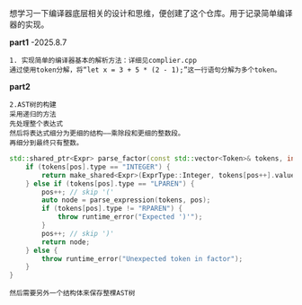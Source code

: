 想学习一下编译器底层相关的设计和思维，便创建了这个仓库。用于记录简单编译器的实现。

**part1**         -2025.8.7

    1. 实现简单的编译器基本的解析方法：详细见complier.cpp
    通过使用token分解，将“let x = 3 + 5 * (2 - 1);”这一行语句分解为多个token。

**part2**


    2.AST树的构建
    采用递归的方法
    先处理整个表达式
    然后将表达式细分为更细的结构——乘除段和更细的整数段。
    再细分到最终只有整数。

```cpp
std::shared_ptr<Expr> parse_factor(const std::vector<Token>& tokens, int& pos) {
    if (tokens[pos].type == "INTEGER") {
        return make_shared<Expr>(ExprType::Integer, tokens[pos++].value);
    } else if (tokens[pos].type == "LPAREN") {
        pos++; // skip '('
        auto node = parse_expression(tokens, pos);
        if (tokens[pos].type != "RPAREN") {
            throw runtime_error("Expected ')'");
        }
        pos++; // skip ')'
        return node;
    } else {
        throw runtime_error("Unexpected token in factor");
    }
}
```
    然后需要另外一个结构体来保存整棵AST树
    



